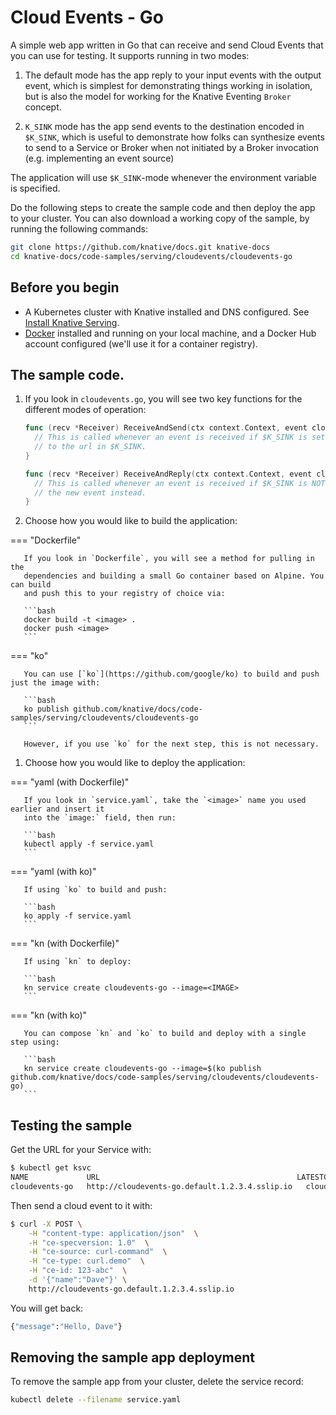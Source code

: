 # Cloud Events - Go

A simple web app written in Go that can receive and send Cloud Events that you
can use for testing. It supports running in two modes:

1. The default mode has the app reply to your input events with the output
   event, which is simplest for demonstrating things working in isolation, but
   is also the model for working for the Knative Eventing `Broker` concept.

2. `K_SINK` mode has the app send events to the destination encoded in
   `$K_SINK`, which is useful to demonstrate how folks can synthesize events to
   send to a Service or Broker when not initiated by a Broker invocation (e.g.
   implementing an event source)

The application will use `$K_SINK`-mode whenever the environment variable is
specified.

Do the following steps to create the sample code and then deploy the app to your
cluster. You can also download a working copy of the sample, by running the
following commands:

```bash
git clone https://github.com/knative/docs.git knative-docs
cd knative-docs/code-samples/serving/cloudevents/cloudevents-go
```

## Before you begin

- A Kubernetes cluster with Knative installed and DNS configured. See
  [Install Knative Serving](https://knative.dev/docs/install/serving/install-serving-with-yaml).
- [Docker](https://www.docker.com) installed and running on your local machine,
  and a Docker Hub account configured (we'll use it for a container registry).

## The sample code.

1. If you look in `cloudevents.go`, you will see two key functions for the
   different modes of operation:

   ```go
   func (recv *Receiver) ReceiveAndSend(ctx context.Context, event cloudevents.Event) cloudevents.Result {
     // This is called whenever an event is received if $K_SINK is set, and sends a new event
     // to the url in $K_SINK.
   }

   func (recv *Receiver) ReceiveAndReply(ctx context.Context, event cloudevents.Event)  (*cloudevents.Event, cloudevents.Result) {
     // This is called whenever an event is received if $K_SINK is NOT set, and it replies with
     // the new event instead.
   }
   ```

1. Choose how you would like to build the application:


=== "Dockerfile"

       If you look in `Dockerfile`, you will see a method for pulling in the
       dependencies and building a small Go container based on Alpine. You can build
       and push this to your registry of choice via:

       ```bash
       docker build -t <image> .
       docker push <image>
       ```


=== "ko"

       You can use [`ko`](https://github.com/google/ko) to build and push just the image with:

       ```bash
       ko publish github.com/knative/docs/code-samples/serving/cloudevents/cloudevents-go
       ```

       However, if you use `ko` for the next step, this is not necessary.





1. Choose how you would like to deploy the application:


=== "yaml (with Dockerfile)"

       If you look in `service.yaml`, take the `<image>` name you used earlier and insert it
       into the `image:` field, then run:

       ```bash
       kubectl apply -f service.yaml
       ```


=== "yaml (with ko)"

       If using `ko` to build and push:

       ```bash
       ko apply -f service.yaml
       ```


=== "kn (with Dockerfile)"

       If using `kn` to deploy:

       ```bash
       kn service create cloudevents-go --image=<IMAGE>
       ```


=== "kn (with ko)"

       You can compose `kn` and `ko` to build and deploy with a single step using:

       ```bash
       kn service create cloudevents-go --image=$(ko publish github.com/knative/docs/code-samples/serving/cloudevents/cloudevents-go)
       ```






## Testing the sample

Get the URL for your Service with:

```bash
$ kubectl get ksvc
NAME             URL                                            LATESTCREATED          LATESTREADY            READY   REASON
cloudevents-go   http://cloudevents-go.default.1.2.3.4.sslip.io   cloudevents-go-ss5pj   cloudevents-go-ss5pj   True
```

Then send a cloud event to it with:

```bash
$ curl -X POST \
    -H "content-type: application/json"  \
    -H "ce-specversion: 1.0"  \
    -H "ce-source: curl-command"  \
    -H "ce-type: curl.demo"  \
    -H "ce-id: 123-abc"  \
    -d '{"name":"Dave"}' \
    http://cloudevents-go.default.1.2.3.4.sslip.io
```

You will get back:

```bash
{"message":"Hello, Dave"}
```

## Removing the sample app deployment

To remove the sample app from your cluster, delete the service record:

```bash
kubectl delete --filename service.yaml
```
